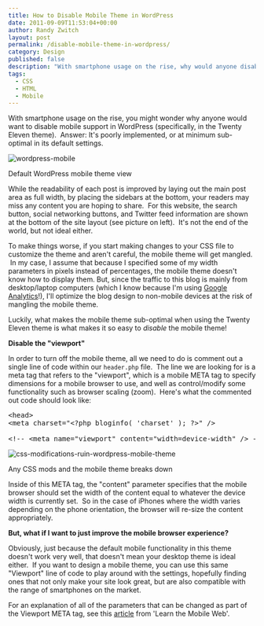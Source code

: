 ```yaml
---
title: How to Disable Mobile Theme in WordPress
date: 2011-09-09T11:53:04+00:00
author: Randy Zwitch
layout: post
permalink: /disable-mobile-theme-in-wordpress/
category: Design
published: false
description: "With smartphone usage on the rise, why would anyone disable the mobile theme in WordPress Twenty Eleven? Answer: It's poorly implemented."
tags:
  - CSS
  - HTML
  - Mobile
---
```

With smartphone usage on the rise, you might wonder why anyone would want to disable mobile support in WordPress (specifically, in the Twenty Eleven theme).  Answer: It's poorly implemented, or at minimum sub-optimal in its default settings.

![wordpress-mobile](/wp-content/uploads/2011/09/wordpress-mobile.png)

<p class="wp-caption-text">
Default WordPress mobile theme view
</p>

While the readability of each post is improved by laying out the main post area as full width, by placing the sidebars at the bottom, your readers may miss any content you are hoping to share.  For this website, the search button, social networking buttons, and Twitter feed information are shown at the bottom of the site layout (see picture on left).  It's not the end of the world, but not ideal either.

To make things worse, if you start making changes to your CSS file to customize the theme and aren't careful, the mobile theme will get mangled.  In my case, I assume that because I specified some of my width parameters in pixels instead of percentages, the mobile theme doesn't know how to display them. But, since the traffic to this blog is mainly from desktop/laptop computers (which I know because I'm using <a title="WordPress Stats or Google Analytics?  Yes!" href="http://randyzwitch.com/2011/07/wordpress-stats-or-google-analytics/" target="_blank">Google Analytics</a>!), I'll optimize the blog design to non-mobile devices at the risk of mangling the mobile theme.

Luckily, what makes the mobile theme sub-optimal when using the Twenty Eleven theme is what makes it so easy to _disable_ the mobile theme!

**Disable the "viewport"**

In order to turn off the mobile theme, all we need to do is comment out a single line of code within our `header.php` file.  The line we are looking for is a meta tag that refers to the "viewport", which is a mobile META tag to specify dimensions for a mobile browser to use, and well as control/modify some functionality such as browser scaling (zoom).  Here's what the commented out code should look like:

<pre>&lt;head&gt;
&lt;meta charset="&lt;?php bloginfo( 'charset' ); ?&gt;" /&gt;

&lt;!-- &lt;meta name="viewport" content="width=device-width" /&gt; --&gt;</pre>

![css-modifications-ruin-wordpress-mobile-theme](/wp-content/uploads/2011/09/css-modifications-ruin-wordpress-mobile-theme-200x300.png)

<p class="wp-caption-text">
Any CSS mods and the mobile theme breaks down
</p>

Inside of this META tag, the "content" parameter specifies that the mobile browser should set the width of the content equal to whatever the device width is currently set.  So in the case of iPhones where the width varies depending on the phone orientation, the browser will re-size the content appropriately.

**But, what if I want to just improve the mobile browser experience?**

Obviously, just because the default mobile functionality in this theme doesn't work very well, that doesn't mean your desktop theme is ideal either.  If you want to design a mobile theme, you can use this same "Viewport" line of code to play around with the settings, hopefully finding ones that not only make your site look great, but are also compatible with the range of smartphones on the market.

For an explanation of all of the parameters that can be changed as part of the Viewport META tag, see this [article](http://learnthemobileweb.com/2009/07/mobile-meta-tags/ "Viewport META tag explanation") from 'Learn the Mobile Web'.
